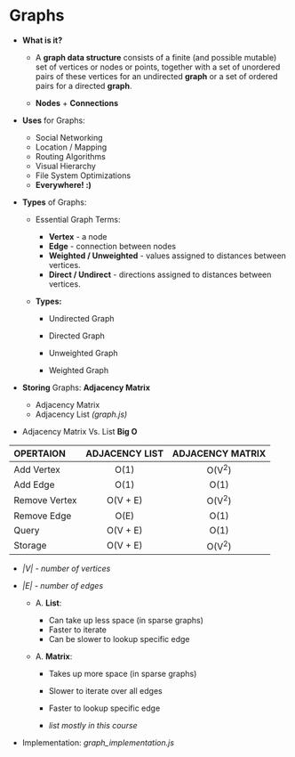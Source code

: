 # Graphs
* **What is it?**
    - A **graph data structure** consists of a finite (and possible mutable) set of vertices or nodes or points, together with a set of unordered pairs of these vertices for an undirected **graph** or a set of ordered pairs for a directed **graph**.

    - **Nodes** + **Connections**

* **Uses** for Graphs:
    - Social Networking
    - Location / Mapping
    - Routing Algorithms
    - Visual Hierarchy
    - File System Optimizations
    - **Everywhere! :)**

* **Types** of Graphs:
    - Essential Graph Terms:
        - **Vertex** - a node
        - **Edge** - connection between nodes
        - **Weighted / Unweighted** - values assigned to distances between vertices.
        - **Direct / Undirect** - directions assigned to distances between vertices.

    - **Types:**
        - Undirected Graph
        - Directed Graph

        - Unweighted Graph
        - Weighted Graph
        
* **Storing** Graphs: **Adjacency Matrix**
    - Adjacency Matrix
    - Adjacency List *(graph.js)*

* Adjacency Matrix Vs. List **Big O**

OPERTAION       |       ADJACENCY LIST      |       ADJACENCY MATRIX
:--             |         :--:              |           :--:
Add Vertex      |       O(1)                |       O(V<sup>2</sup>)
Add Edge        |       O(1)                |       O(1)
Remove Vertex   |       O(V + E)            |       O(V<sup>2</sup>)
Remove Edge     |       O(E)                |       O(1)
Query           |       O(V + E)            |       O(1)
Storage         |       O(V + E)            |       O(V<sup>2</sup>)

- *|V| - number of vertices*
- *|E| - number of edges*

    - A. **List**:  
        - Can take up less space (in sparse graphs)
        - Faster to iterate
        - Can be slower to lookup specific edge

    - A. **Matrix**:
        - Takes up more space (in sparse graphs)
        - Slower to iterate over all edges
        - Faster to lookup specific edge

        - *list mostly in this course*

* Implementation: *graph_implementation.js*
